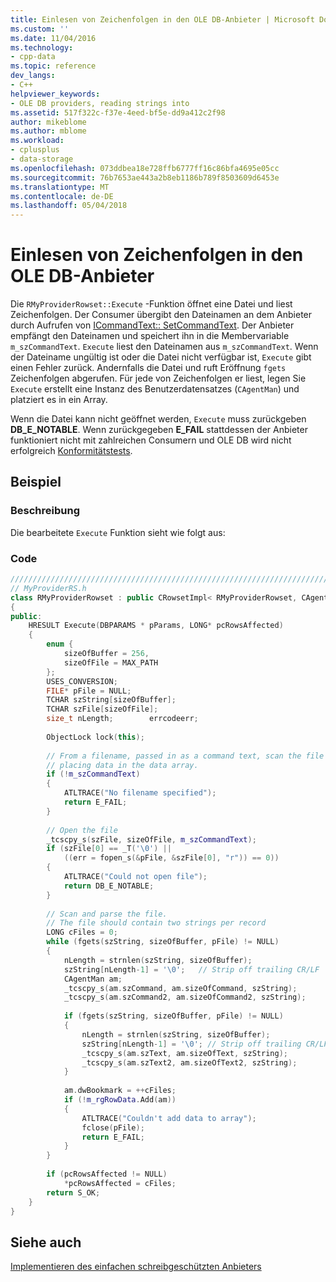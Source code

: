 ```yaml
---
title: Einlesen von Zeichenfolgen in den OLE DB-Anbieter | Microsoft Docs
ms.custom: ''
ms.date: 11/04/2016
ms.technology:
- cpp-data
ms.topic: reference
dev_langs:
- C++
helpviewer_keywords:
- OLE DB providers, reading strings into
ms.assetid: 517f322c-f37e-4eed-bf5e-dd9a412c2f98
author: mikeblome
ms.author: mblome
ms.workload:
- cplusplus
- data-storage
ms.openlocfilehash: 073ddbea18e728ffb6777ff16c86bfa4695e05cc
ms.sourcegitcommit: 76b7653ae443a2b8eb1186b789f8503609d6453e
ms.translationtype: MT
ms.contentlocale: de-DE
ms.lasthandoff: 05/04/2018
---
```

# <a name="reading-strings-into-the-ole-db-provider"></a>Einlesen von Zeichenfolgen in den OLE DB-Anbieter
Die `RMyProviderRowset::Execute` -Funktion öffnet eine Datei und liest Zeichenfolgen. Der Consumer übergibt den Dateinamen an dem Anbieter durch Aufrufen von [ICommandText:: SetCommandText](https://msdn.microsoft.com/en-us/library/ms709757.aspx). Der Anbieter empfängt den Dateinamen und speichert ihn in die Membervariable `m_szCommandText`. `Execute` liest den Dateinamen aus `m_szCommandText`. Wenn der Dateiname ungültig ist oder die Datei nicht verfügbar ist, `Execute` gibt einen Fehler zurück. Andernfalls die Datei und ruft Eröffnung `fgets` Zeichenfolgen abgerufen. Für jede von Zeichenfolgen er liest, legen Sie `Execute` erstellt eine Instanz des Benutzerdatensatzes (`CAgentMan`) und platziert es in ein Array.  
  
 Wenn die Datei kann nicht geöffnet werden, `Execute` muss zurückgeben **DB_E_NOTABLE**. Wenn zurückgegeben **E_FAIL** stattdessen der Anbieter funktioniert nicht mit zahlreichen Consumern und OLE DB wird nicht erfolgreich [Konformitätstests](../../data/oledb/testing-your-provider.md).  
  
## <a name="example"></a>Beispiel  
  
### <a name="description"></a>Beschreibung  
 Die bearbeitete `Execute` Funktion sieht wie folgt aus:  
  
### <a name="code"></a>Code  
  
```cpp
/////////////////////////////////////////////////////////////////////////  
// MyProviderRS.h  
class RMyProviderRowset : public CRowsetImpl< RMyProviderRowset, CAgentMan, CRMyProviderCommand>  
{  
public:  
    HRESULT Execute(DBPARAMS * pParams, LONG* pcRowsAffected)  
    {  
        enum {  
            sizeOfBuffer = 256,  
            sizeOfFile = MAX_PATH  
        };  
        USES_CONVERSION;  
        FILE* pFile = NULL;  
        TCHAR szString[sizeOfBuffer];  
        TCHAR szFile[sizeOfFile];  
        size_t nLength;        errcodeerr;  
  
        ObjectLock lock(this);  
  
        // From a filename, passed in as a command text, scan the file  
        // placing data in the data array.  
        if (!m_szCommandText)  
        {  
            ATLTRACE("No filename specified");  
            return E_FAIL;  
        }  
  
        // Open the file  
        _tcscpy_s(szFile, sizeOfFile, m_szCommandText);  
        if (szFile[0] == _T('\0') ||   
            ((err = fopen_s(&pFile, &szFile[0], "r")) == 0))  
        {  
            ATLTRACE("Could not open file");  
            return DB_E_NOTABLE;  
        }  
  
        // Scan and parse the file.  
        // The file should contain two strings per record  
        LONG cFiles = 0;  
        while (fgets(szString, sizeOfBuffer, pFile) != NULL)  
        {  
            nLength = strnlen(szString, sizeOfBuffer);  
            szString[nLength-1] = '\0';   // Strip off trailing CR/LF  
            CAgentMan am;  
            _tcscpy_s(am.szCommand, am.sizeOfCommand, szString);  
            _tcscpy_s(am.szCommand2, am.sizeOfCommand2, szString);  
  
            if (fgets(szString, sizeOfBuffer, pFile) != NULL)  
            {  
                nLength = strnlen(szString, sizeOfBuffer);  
                szString[nLength-1] = '\0'; // Strip off trailing CR/LF  
                _tcscpy_s(am.szText, am.sizeOfText, szString);  
                _tcscpy_s(am.szText2, am.sizeOfText2, szString);  
            }  
  
            am.dwBookmark = ++cFiles;  
            if (!m_rgRowData.Add(am))  
            {  
                ATLTRACE("Couldn't add data to array");  
                fclose(pFile);  
                return E_FAIL;  
            }  
        }  
  
        if (pcRowsAffected != NULL)  
            *pcRowsAffected = cFiles;  
        return S_OK;  
    }  
}  
```  
  
## <a name="see-also"></a>Siehe auch  
 [Implementieren des einfachen schreibgeschützten Anbieters](../../data/oledb/implementing-the-simple-read-only-provider.md)